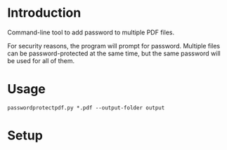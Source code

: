 # Introduction

Command-line tool to add password to multiple PDF files.

For security reasons, the program will prompt for password. Multiple
files can be password-protected at the same time, but the same password
will be used for all of them.

# Usage

```
passwordprotectpdf.py *.pdf --output-folder output 
```

# Setup
